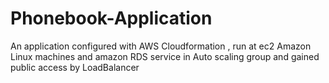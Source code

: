 # Phonebook-Application
An application configured with AWS Cloudformation , run at ec2 Amazon Linux machines and amazon RDS service in Auto scaling group and gained public access by LoadBalancer
